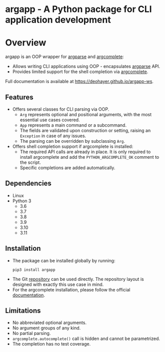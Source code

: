 # argapp - A Python package for CLI application development

# Overview

argapp is an OOP wrapper for [argparse](https://docs.python.org/3/library/argparse.html) and [argcomplete](https://pypi.org/project/argcomplete):
 * Allows writing CLI applications using OOP - encapsulates [argparse](https://docs.python.org/3/library/argparse.html) API.
 * Provides limited support for the shell completion via [argcomplete](https://pypi.org/project/argcomplete).

Full documentation is available at https://deohayer.github.io/argapp-ws.

## Features

 * Offers several classes for CLI parsing via OOP.
    * `Arg` represents optional and positional arguments, with the most essential use cases covered.
    * `App` represents a main command or a subcommand.
    * The fields are validated upon construction or setting, raising an `Exception` in case of any issues.
    * The parsing can be overridden by subclassing `Arg`.
 * Offers shell completion support if argcomplete is installed:
    * The required API calls are already in place. It is only required to install argcomplete and add the `PYTHON_ARGCOMPLETE_OK` comment to the script.
    * Specific completions are added automatically.

## Dependencies

 * Linux
 * Python 3
    * 3.6
    * 3.7
    * 3.8
    * 3.9
    * 3.10
    * 3.11

## Installation

 * The package can be installed globally by running:
   ```shell
   pip3 install argapp
   ```
 * The Git [repository](https://github.com/deohayer/argapp) can be used directly.
   The repository layout is designed with exactly this use case in mind.
 * For the argcomplete installation, please follow the official [documentation](https://pypi.org/project/argcomplete).

## Limitations

 * No abbreviated optional arguments.
 * No argument groups of any kind.
 * No partial parsing.
 * `argcomplete.autocomplete()` call is hidden and cannot be parametrized.
 * The completion has no test coverage.
